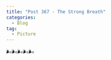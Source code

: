 ```yaml
---
title: "Post 367 - The Strong Breath"
categories:
  - Blog
tag:
  - Picture
---
```


🌬🌬🌬🌬🌬

<script src="https://utteranc.es/client.js"
        repo="serendipityinlife/serendipityinlife.github.io"
        issue-term="pathname"
        theme="github-light"
        crossorigin="anonymous"
        async>
</script>

